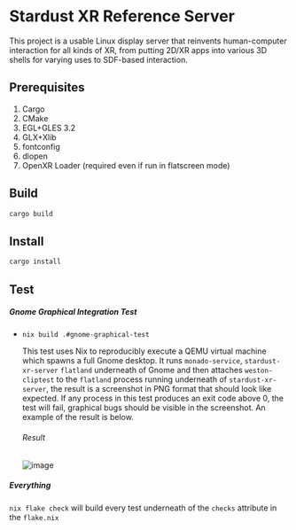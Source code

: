 # Stardust XR Reference Server

This project is a usable Linux display server that reinvents human-computer interaction for all kinds of XR, from putting 2D/XR apps into various 3D shells for varying uses to SDF-based interaction.

## Prerequisites
1. Cargo
2. CMake
3. EGL+GLES 3.2
4. GLX+Xlib
5. fontconfig
6. dlopen
7. OpenXR Loader (required even if run in flatscreen mode)

## Build
```bash
cargo build
```

## Install
```bash
cargo install
```

## Test

##### Gnome Graphical Integration Test

- `nix build .#gnome-graphical-test`

   This test uses Nix to reproducibly execute a QEMU virtual machine which
   spawns a full Gnome desktop. It runs `monado-service`, `stardust-xr-server`
   `flatland` underneath of Gnome and then attaches `weston-cliptest` to the
   `flatland` process running underneath of `stardust-xr-server`, the result is
   a screenshot in PNG format that should look like expected. If any process in
   this test produces an exit code above 0, the test will fail, graphical bugs
   should be visible in the screenshot. An example of the result is below.

   ###### Result

   ![image](https://github.com/StardustXR/server/assets/26458780/e21cd039-2528-4568-b20a-ce4abfab6d9b)

##### Everything

`nix flake check` will build every test underneath of the `checks` attribute in the `flake.nix`


